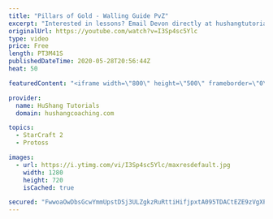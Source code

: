 ```yaml
---
title: "Pillars of Gold - Walling Guide PvZ"
excerpt: "Interested in lessons? Email Devon directly at hushangtutorials@outlook.com ------------------------------------------------------------------------------------------------------- Want to support HuShang Tutorials directly? Patreon is a website where you can contribute a monthly donation that will help"
originalUrl: https://youtube.com/watch?v=I3Sp4sc5Ylc
type: video
price: Free
length: PT3M41S
publishedDateTime: 2020-05-28T20:56:44Z
heat: 50

featuredContent: "<iframe width=\"800\" height=\"500\" frameborder=\"0\" src=\"https://www.youtube.com/embed/I3Sp4sc5Ylc\" allow=\"accelerometer; autoplay; encrypted-media; gyroscope; picture-in-picture\" allowfullscreen></iframe>"

provider:
  name: HuShang Tutorials
  domain: hushangcoaching.com

topics:
  - StarCraft 2
  - Protoss

images:
  - url: https://i.ytimg.com/vi/I3Sp4sc5Ylc/maxresdefault.jpg
    width: 1280
    height: 720
    isCached: true

secured: "FwwoaOwDbsGcwYmmUpstDSj3ULZgkzRuRttiHifjpxtA095TDACtEZE9zVgXPSdVCtyIqIOEXpaX8x1HfMOMGf/du35Jg6HxSbJEmTIZkqc3zQ+vGYd+TxGOXQBChO0RqXa3wOuTYn+GDpz/YB+xA8OOSSOdI+flAmTC7IXqDqiw9VOrQVoek6jWzFkHBHaFGk4W+uxIvzi/ton7uIlZ/qFcz5GPl9lAhA7riTnqdOmViewIpGJfa58kHK3qNlwkF9WUw5w51wJvNIsfjpdG+05i7L5hTf8798WOd11u32cPmQNM27HbiqFj/mLMRBtcaFhUIndVExB4VPFJU5HEHAaIoL/mVkXwObH6BIwNfhMCvi69GgFX7tJabilvFeP6J5vFg6EN8RD7TFHNFJ4gtP4wNdru3VH32tM4bnsCy5o=;WyhvfA+w6IaoSsQQmQMmvg=="
---
```


